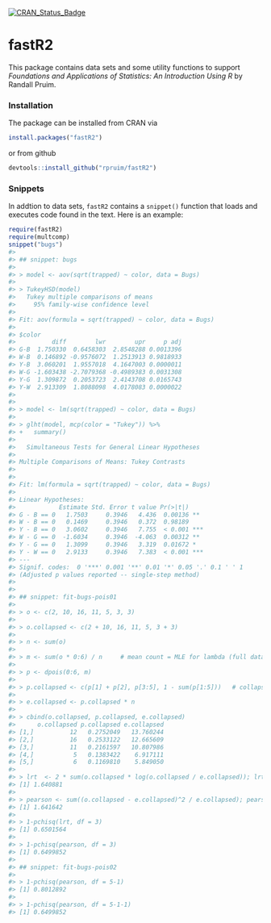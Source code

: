 
<!-- README.md is generated from README.Rmd. Please edit that file -->




[![CRAN_Status_Badge](http://www.r-pkg.org/badges/version/fastR2)](https://cran.r-project.org/package=fastR2)

fastR2
=======

This package contains data sets and some utility functions to support
*Foundations and Applications of Statistics: An Introduction Using R*
by Randall Pruim.

### Installation

The package can be installed from CRAN via

```r
install.packages("fastR2")
```
or from github

```r
devtools::install_github("rpruim/fastR2")
```

### Snippets

In addtion to data sets, `fastR2` contains a `snippet()` function that 
loads and executes code found in the text.  Here is an example:


```r
require(fastR2)
require(multcomp)
snippet("bugs")
#> 
#> ## snippet: bugs
#> 
#> > model <- aov(sqrt(trapped) ~ color, data = Bugs)
#> 
#> > TukeyHSD(model)
#>   Tukey multiple comparisons of means
#>     95% family-wise confidence level
#> 
#> Fit: aov(formula = sqrt(trapped) ~ color, data = Bugs)
#> 
#> $color
#>          diff        lwr        upr     p adj
#> G-B  1.750330  0.6458303  2.8548288 0.0013396
#> W-B  0.146892 -0.9576072  1.2513913 0.9818933
#> Y-B  3.060201  1.9557018  4.1647003 0.0000011
#> W-G -1.603438 -2.7079368 -0.4989383 0.0031308
#> Y-G  1.309872  0.2053723  2.4143708 0.0165743
#> Y-W  2.913309  1.8088098  4.0178083 0.0000022
#> 
#> 
#> > model <- lm(sqrt(trapped) ~ color, data = Bugs)
#> 
#> > glht(model, mcp(color = "Tukey")) %>%
#> +   summary()          
#> 
#> 	 Simultaneous Tests for General Linear Hypotheses
#> 
#> Multiple Comparisons of Means: Tukey Contrasts
#> 
#> 
#> Fit: lm(formula = sqrt(trapped) ~ color, data = Bugs)
#> 
#> Linear Hypotheses:
#>            Estimate Std. Error t value Pr(>|t|)    
#> G - B == 0   1.7503     0.3946   4.436  0.00136 ** 
#> W - B == 0   0.1469     0.3946   0.372  0.98189    
#> Y - B == 0   3.0602     0.3946   7.755  < 0.001 ***
#> W - G == 0  -1.6034     0.3946  -4.063  0.00312 ** 
#> Y - G == 0   1.3099     0.3946   3.319  0.01672 *  
#> Y - W == 0   2.9133     0.3946   7.383  < 0.001 ***
#> ---
#> Signif. codes:  0 '***' 0.001 '**' 0.01 '*' 0.05 '.' 0.1 ' ' 1
#> (Adjusted p values reported -- single-step method)
#> 
#> 
#> ## snippet: fit-bugs-pois01
#> 
#> > o <- c(2, 10, 16, 11, 5, 3, 3)
#> 
#> > o.collapsed <- c(2 + 10, 16, 11, 5, 3 + 3)
#> 
#> > n <- sum(o)
#> 
#> > m <- sum(o * 0:6) / n     # mean count = MLE for lambda (full data)
#> 
#> > p <- dpois(0:6, m)  
#> 
#> > p.collapsed <- c(p[1] + p[2], p[3:5], 1 - sum(p[1:5]))   # collapsed probs
#> 
#> > e.collapsed <- p.collapsed * n
#> 
#> > cbind(o.collapsed, p.collapsed, e.collapsed)
#>      o.collapsed p.collapsed e.collapsed
#> [1,]          12   0.2752049   13.760244
#> [2,]          16   0.2533122   12.665609
#> [3,]          11   0.2161597   10.807986
#> [4,]           5   0.1383422    6.917111
#> [5,]           6   0.1169810    5.849050
#> 
#> > lrt  <- 2 * sum(o.collapsed * log(o.collapsed / e.collapsed)); lrt
#> [1] 1.640881
#> 
#> > pearson <- sum((o.collapsed - e.collapsed)^2 / e.collapsed); pearson
#> [1] 1.641642
#> 
#> > 1-pchisq(lrt, df = 3)
#> [1] 0.6501564
#> 
#> > 1-pchisq(pearson, df = 3)
#> [1] 0.6499852
#> 
#> ## snippet: fit-bugs-pois02
#> 
#> > 1-pchisq(pearson, df = 5-1)
#> [1] 0.8012892
#> 
#> > 1-pchisq(pearson, df = 5-1-1)
#> [1] 0.6499852
```


